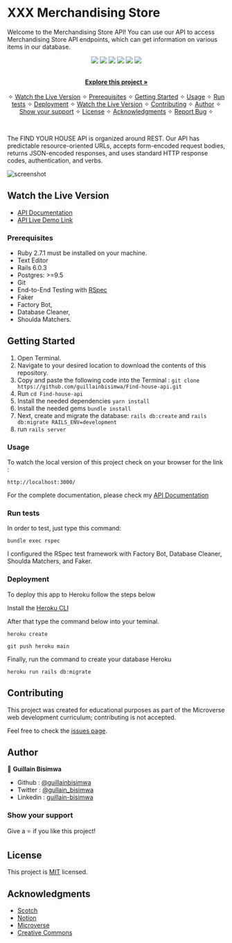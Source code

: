 # XXX Merchandising Store
Welcome to the Merchandising Store API! You can use our API to access Merchandising Store API endpoints, which can get information on various items in our database.

<p align="center">
    <a href="https://img.shields.io/badge/Microverse-blueviolet" alt="Contributors">
        <img src="https://img.shields.io/badge/Microverse-blueviolet" /></a>
    <a href="https://ruby-doc.org/core-2.7.0/Array.html" alt="Ruby">
        <img src="https://img.shields.io/badge/Ruby-2.7.1-blue" /></a>
    <a href="https://rubyonrails.org/" alt="Rails">
        <img src="https://img.shields.io/badge/Rails-6.0.3-blue" /></a>
    <a href="https://rspec.info/documentation/" alt="Rspec-rails">
        <img src="https://img.shields.io/badge/Rspec--rails-4.0.0-orange" /></a>
    <a href="https://rubygems.org/gems/pg/versions/0.18.4?locale=es" alt="Postgresql">
        <img src="https://img.shields.io/badge/Postgresql-2.0-yellow" /></a>
    <a href="https://www.heroku.com/" alt="Heroku">
        <img src="https://img.shields.io/badge/Heroku-published-lightgrey" /></a>
</p>

<p align="center">
    <br />
    <a href="https://github.com/guillainbisimwa/Find-house-api"><strong>Explore this project »</strong></a>
    <br />
    <br />&#10023;
    <a href="#Prerequisites">Watch the Live Version</a> &#10023;
    <a href="#Prerequisites">Prerequisites</a> &#10023;
    <a href="#Getting-Started">Getting Started</a> &#10023;
    <a href="#Usage">Usage</a> &#10023;
    <a href="#Run-tests">Run tests</a> &#10023;
    <a href="#Deployment">Deployment</a> &#10023;
    <a href="#Watch-the-Live-Version">Watch the Live Version</a> &#10023;
    <a href="#Contributing">Contributing</a> &#10023;
    <a href="#Author">Author</a> &#10023;
    <a href="#Show-your-support">Show your support</a> &#10023;
    <a href="#License">License</a> &#10023;
    <a href="#Acknowledgments">Acknowledgments</a> &#10023;
    <a href="https://github.com/guillainbisimwa/Find-house-api/issues">Report Bug</a>    &#10023;

</p>

<br/>

The FIND YOUR HOUSE API is organized around REST. Our API has predictable resource-oriented URLs, accepts form-encoded request bodies, returns JSON-encoded responses, and uses standard HTTP response codes, authentication, and verbs.

![screenshot](./app/assets/images/Screenshot.png)

## Watch the Live Version

- [API Documentation](http://gbisimwa.me/Find-house-api-doc/)
- [API Live Demo Link](https://find-your-house-backend.herokuapp.com/)

### Prerequisites

- Ruby 2.7.1 must be installed on your machine.
- Text Editor
- Rails 6.0.3
- Postgres: >=9.5
- Git
- End-to-End Testing with [RSpec](https://rspec.info/)
- Faker
- Factory Bot,
- Database Cleaner,
- Shoulda Matchers.

## Getting Started

1. Open Terminal.
2. Navigate to your desired location to download the contents of this repository.
3. Copy and paste the following code into the Terminal :
   `git clone https://github.com/guillainbisimwa/Find-house-api.git`
4. Run `cd Find-house-api`
5. Install the needed dependencies `yarn install`
6. Install the needed gems `bundle install`
7. Next, create and migrate the database: `rails db:create` and `rails db:migrate RAILS_ENV=development`
8. run `rails server`

### Usage

To watch the local version of this project check on your browser for the link :

```
http://localhost:3000/
```

For the complete documentation, please check my [API Documentation](http://gbisimwa.me/Find-house-api-doc/)

### Run tests

In order to test, just type this command:

```
bundle exec rspec
```

I configured the RSpec test framework with Factory Bot, Database Cleaner, Shoulda Matchers, and Faker.

### Deployment

To deploy this app to Heroku follow the steps below

Install the [Heroku CLI](https://devcenter.heroku.com/articles/heroku-cli)

After that type the command below into your teminal.

```
heroku create
```

```
git push heroku main
```

Finally, run the command to create your database Heroku

```
heroku run rails db:migrate
```

## Contributing

This project was created for educational purposes as part of the Microverse web development curriculum; contributing is not accepted.

Feel free to check the [issues page](https://github.com/guillainbisimwa/Find-house-api/issues).

## Author

👤 **Guillain Bisimwa**

- Github : [@guillainbisimwa](https://github.com/guillainbisimwa)
- Twitter : [@gullain_bisimwa](https://twitter.com/gullain_bisimwa)
- Linkedin : [guillain-bisimwa](https://www.linkedin.com/in/guillain-bisimwa-8a8b7a7b/)

### Show your support

Give a ⭐️ if you like this project!

## License

This project is [MIT](LICENSE) licensed.

## Acknowledgments

- [Scotch](https://scotch.io/tutorials/build-a-restful-json-api-with-rails-5-part-two)
- [Notion](https://www.notion.so/Final-Capstone-Project-Find-Your-House-9a424802e7dc48eb8ef40e2ac09397d1)
- [Microverse](https://www.microverse.org/)
- [Creative Commons](https://creativecommons.org/licenses/by-nc/4.0/)
